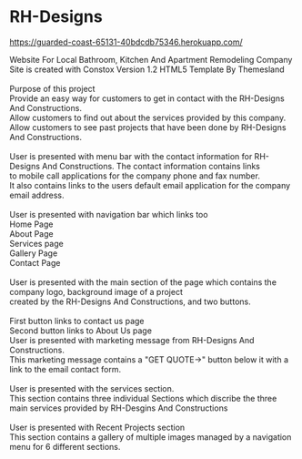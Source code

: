 # RH-Designs
https://guarded-coast-65131-40bdcdb75346.herokuapp.com/

Website For Local Bathroom, Kitchen And Apartment Remodeling Company\
Site is created with Constox Version 1.2 HTML5 Template By Themesland\
 \
Purpose of this project\
Provide an easy way for customers to get in contact with the RH-Designs And Constructions.\
Allow customers to find out about the services provided by this company.\
Allow customers to see past projects that have been done by RH-Designs And Constructions.\
\
User is presented with menu bar with the contact information for RH-Designs And Constructions. The contact information contains links\
to mobile call applications for the company phone and fax number.\
It also contains links to the users default email application for the company email address.\
\
User is presented with navigation bar which links too\
Home Page\
About Page\
Services page\
Gallery Page\
Contact Page\
\
User is presented with the main section of the page which contains the company logo, background image of a project\
created by the RH-Designs And Constructions, and two buttons.\
\
First button links to contact us page\
Second button links to About Us page
\
User is presented with marketing message from RH-Designs And Constructions.\
This marketing message contains a "GET QUOTE->" button below it with a link to the email contact form.\
\
User is presented with the services section.\
This section contains three individual Sections which discribe the three main services provided by RH-Desgins And Constructions\
\
User is presented with Recent Projects section\
This section contains a gallery of multiple images managed by a navigation menu for 6 different sections.
